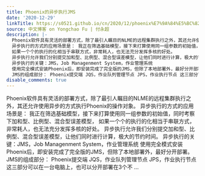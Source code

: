 ```yaml
---
title: Phoenix的异步执行JMS
date: '2020-12-29'
linkTitle: https://s0521.github.io/cn/2020/12/phoenix%E7%9A%84%E5%BC%82%E6%AD%A5%E6%89%A7%E8%A1%8Cjms/
source: 中文博客 on Yongchao Fu | 付永超
description: |-
  Phoenix软件具有灵活的部署方式，除了最引人瞩目的NLME的远程集群执行之外，其还允许使用异步的方式执行Phoenix的操作对象。
  异步执行的方式的应用场景是： 我正在筛选基础模型，接下来打算使用同一组参数的初始值，同时考察下加和型、比例型、混合型误差模型，
  如果一个个的执行的化相当于串联方式，非常耗人，也无法充分发挥多核的好处。
  异步执行允许我们分别提交加和型、比例型、混合型误差模型，让他们同时进行计算，极大的节约时间。
  异步执行的关键：JMS，Job Managenment System，作业管理系统
  使用完全模式安装Phoenix后，即安装完成了完全版的JMS，但除了本地部署外，最好分开部署。
  JMS的组成部分： Phoenix提交端 JQS，作业队列管理节点 JPS，作业执行节点 这三部分可以在一台电脑上，也可以分开部署在3个不 ...
disable_comments: true
---
```

Phoenix软件具有灵活的部署方式，除了最引人瞩目的NLME的远程集群执行之外，其还允许使用异步的方式执行Phoenix的操作对象。
异步执行的方式的应用场景是： 我正在筛选基础模型，接下来打算使用同一组参数的初始值，同时考察下加和型、比例型、混合型误差模型，
如果一个个的执行的化相当于串联方式，非常耗人，也无法充分发挥多核的好处。
异步执行允许我们分别提交加和型、比例型、混合型误差模型，让他们同时进行计算，极大的节约时间。
异步执行的关键：JMS，Job Managenment System，作业管理系统
使用完全模式安装Phoenix后，即安装完成了完全版的JMS，但除了本地部署外，最好分开部署。
JMS的组成部分： Phoenix提交端 JQS，作业队列管理节点 JPS，作业执行节点 这三部分可以在一台电脑上，也可以分开部署在3个不 ...